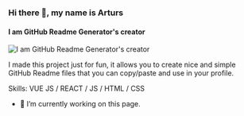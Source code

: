 ### Hi there 👋, my name is Arturs
#### I am GitHub Readme Generator's creator
![I am GitHub Readme Generator's creator]([[https://arturssmirnovs.github.io/github-profile-readme-generator/images/banner.png](https://www.canva.com/design/DAGt_i-quoU/IwrAZTw0ClkG-ZD5pdL3EQ/edit?utm_content=DAGt_i-quoU&utm_campaign=designshare&utm_medium=link2&utm_source=sharebutton)](https://i.postimg.cc/fLVdTf6G/Black-Minimal-Business-Personal-Profile-Linkedin-Banner.png))

I made this project just for fun, it allows you to create nice and simple GitHub Readme files that you can copy/paste and use in your profile.

Skills: VUE JS / REACT / JS / HTML / CSS

- 🔭 I’m currently working on this page. 




